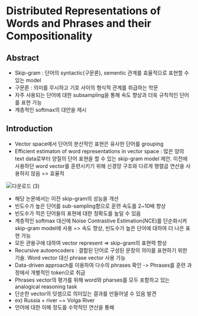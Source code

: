 # Distributed Representations of Words and Phrases and their Compositionality

## Abstract
- Skip-gram : 단어의 syntactic(구문론), sementic 관계를 효율적으로 표현할 수 있는 model
- 구문론 : 의미를 무시하고 기호 사이의 형식적 관계를 취급하는 학문
- 자주 사용되는 단어에 대한 subsampling을 통해 속도 향상과 더욱 규칙적인 단어를 표현 가능
- 계층적인 softmax의 대안을 제시

## Introduction
- Vector space에서 단어의 분산적인 표현은 유사한 단어를 grouping
- Efficient estimaton of word representations in vector space : 많은 양의 text data로부터 양질의 단어 표현을 할 수 있는 skip-gram model 제안. 이전에 사용하던 word vector를 훈련시키기 위해 신경망 구조와 다르게 행렬곱 연산을 사용하지 않음 => 효율적
 
![다운로드 (3)](https://user-images.githubusercontent.com/80622859/189517486-d740dfbb-028b-475e-b75b-7b776ae1c51b.png)

- 해당 논문에서는 이전 skip-gram의 성능을 개선
- 빈도수가 높은 단어를 sub-sampling함으로 훈련 속도를 2~10배 향상
- 빈도수가 적은 단어들의 표현에 대한 정확도를 높일 수 있음
- 계층적인 softmax 대신에 Noise Contrastive Estimation(NCE)를 단순화시켜 skip-gram model에 사용 => 속도 향상, 빈도수가 높은 단어에 대하여 더 나은 표현 가능
- 모든 관용구에 대하여 vector represent => skip-gram의 표현력 향상
- Recursive autoencoders : 결합된 단어로 구성된 문장의 의미를 표현하기 위한 기술. Word vector 대신 phrase vector 사용 가능
- Data-driven approach를 이용하여 다수의 phrases 확인 -> Phrases를 훈련 과정에서 개별적인 token으로 취급
- Phrases vector의 평가를 위해 word와 pharses를 모두 포함하고 있는 analogical reasoning task 
- 단순한 vector의 덧셈으로 의미있는 결과를 만들어낼 수 있음 발견
- ex) Russia + river ~= Volga River
- 언어에 대한 이해 정도를 수학적인 연산을 통해 
